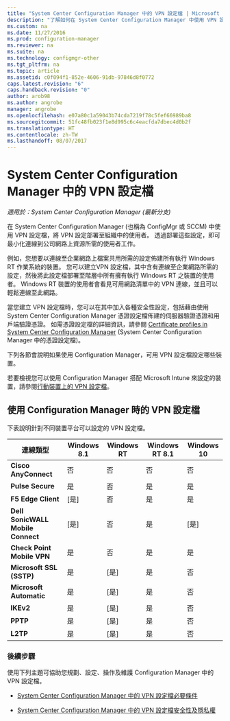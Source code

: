 ```yaml
---
title: "System Center Configuration Manager 中的 VPN 設定檔 | Microsoft Docs"
description: "了解如何在 System Center Configuration Manager 中使用 VPN 設定檔，將 VPN 設定部署至組織中的使用者。"
ms.custom: na
ms.date: 11/27/2016
ms.prod: configuration-manager
ms.reviewer: na
ms.suite: na
ms.technology: configmgr-other
ms.tgt_pltfrm: na
ms.topic: article
ms.assetid: c0f094f1-852e-4606-91db-97846d8f0772
caps.latest.revision: "6"
caps.handback.revision: "0"
author: arob98
ms.author: angrobe
manager: angrobe
ms.openlocfilehash: e07a80c1a59043b74cda7219f78c5fef66989ba8
ms.sourcegitcommit: 51fc48fb023f1e8d995c6c4eacfda7dbec4d0b2f
ms.translationtype: HT
ms.contentlocale: zh-TW
ms.lasthandoff: 08/07/2017
---
```

# <a name="vpn-profiles-in-system-center-configuration-manager"></a>System Center Configuration Manager 中的 VPN 設定檔

*適用於：System Center Configuration Manager (最新分支)*


在 System Center Configuration Manager (也稱為 ConfigMgr 或 SCCM) 中使用 VPN 設定檔，將 VPN 設定部署至組織中的使用者。 透過部署這些設定，即可最小化連線到公司網路上資源所需的使用者工作。  

 例如，您想要以連線至企業網路上檔案共用所需的設定佈建所有執行 Windows RT 作業系統的裝置。 您可以建立VPN 設定檔，其中含有連線至企業網路所需的設定，然後將此設定檔部署至階層中所有擁有執行 Windows RT 之裝置的使用者。 Windows RT 裝置的使用者會看見可用網路清單中的 VPN 連線，並且可以輕鬆連線至此網路。  

 當您建立 VPN 設定檔時，您可以在其中加入各種安全性設定，包括藉由使用 System Center Configuration Manager 憑證設定檔佈建的伺服器驗證憑證和用戶端驗證憑證。 如需憑證設定檔的詳細資訊，請參閱 [Certificate profiles in System Center Configuration Manager](introduction-to-certificate-profiles.md) (System Center Configuration Manager 中的憑證設定檔)。  

 下列各節會說明如果使用 Configuration Manager，可用 VPN 設定檔設定哪些裝置。

 若要檢視您可以使用 Configuration Manager 搭配 Microsoft Intune 來設定的裝置，請參閱[行動裝置上的 VPN 設定檔](/sccm/mdm/deploy-use/create-vpn-profiles)。  

## <a name="vpn-profiles-when-using-configuration-manager"></a>使用 Configuration Manager 時的 VPN 設定檔  
 下表說明針對不同裝置平台可以設定的 VPN 設定檔。  

|連線類型|Windows 8.1|Windows RT|Windows RT 8.1|Windows 10|  
|---------------------|-----------------|----------------|--------------------|----------------|  
|**Cisco AnyConnect**|否|否|否|否|  
|**Pulse Secure**|是|否|是|是|  
|**F5 Edge Client**|[是]|否|是|是|  
|**Dell SonicWALL Mobile Connect**|[是]|否|是|[是]|  
|**Check Point Mobile VPN**|是|否|是|是|  
|**Microsoft SSL (SSTP)**|是|[是]|是|否|  
|**Microsoft Automatic**|是|[是]|是|否|  
|**IKEv2**|是|[是]|是|否|  
|**PPTP**|是|[是]|是|否|  
|**L2TP**|是|[是]|是|否|  

### <a name="next-steps"></a>後續步驟  
 使用下列主題可協助您規劃、設定、操作及維護 Configuration Manager 中的 VPN 設定檔。  

-   [System Center Configuration Manager 中的 VPN 設定檔必要條件](../plan-design/prerequisites-for-wifi-vpn-profiles.md)  

-   [System Center Configuration Manager 中的 VPN 設定檔安全性及隱私權](../plan-design/security-and-privacy-for-wifi-vpn-profiles.md)
